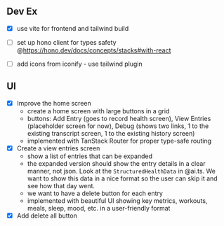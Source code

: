 ## Dev Ex
- [x] use vite for frontend and tailwind build 
- [ ] set up hono client for types safety @https://hono.dev/docs/concepts/stacks#with-react
- [ ] add icons from iconify - use tailwind plugin


## UI
- [x] Improve the home screen
   - create a home screen with large buttons in a grid
   - buttons: Add Entry (goes to record health screen), View Entries (placeholder screen for now), Debug (shows two links, 1 to the existing transcript screen, 1 to the existing history screen)
   - implemented with TanStack Router for proper type-safe routing
- [x] Create a view entries screen
    - show a list of entries that can be expanded
    - the expanded version should show the entry details in a clear manner, not json. Look at the `StructuredHealthData` in @ai.ts. We want to show this data in a nice format so the user can skip it and see how that day went. 
    - we want to have a delete button for each entry
    - implemented with beautiful UI showing key metrics, workouts, meals, sleep, mood, etc. in a user-friendly format
- [x] Add delete all button
